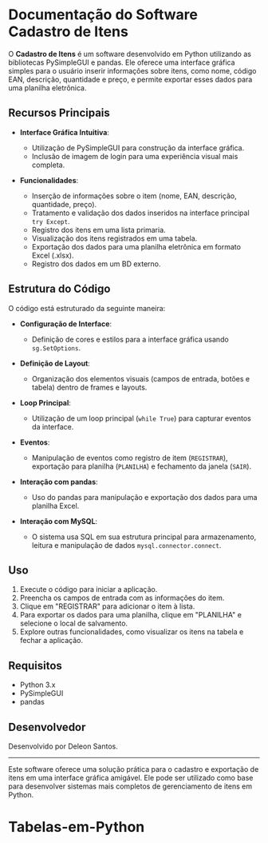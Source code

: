 # Documentação do Software Cadastro de Itens

O **Cadastro de Itens** é um software desenvolvido em Python utilizando as bibliotecas PySimpleGUI e pandas. Ele oferece uma interface gráfica simples para o usuário inserir informações sobre itens, como nome, código EAN, descrição, quantidade e preço, e permite exportar esses dados para uma planilha eletrônica.

## Recursos Principais

- **Interface Gráfica Intuitiva**:
  - Utilização de PySimpleGUI para construção da interface gráfica.
  - Inclusão de imagem de login para uma experiência visual mais completa.

- **Funcionalidades**:
  - Inserção de informações sobre o item (nome, EAN, descrição, quantidade, preço).
  - Tratamento e validação dos dados inseridos na interface principal `try Except`.
  - Registro dos itens em uma lista primaria.
  - Visualização dos itens registrados em uma tabela.
  - Exportação dos dados para uma planilha eletrônica em formato Excel (.xlsx).
  - Registro dos dados em um BD externo.
    
## Estrutura do Código

O código está estruturado da seguinte maneira:

- **Configuração de Interface**:
  - Definição de cores e estilos para a interface gráfica usando `sg.SetOptions`.

- **Definição de Layout**:
  - Organização dos elementos visuais (campos de entrada, botões e tabela) dentro de frames e layouts.

- **Loop Principal**:
  - Utilização de um loop principal (`while True`) para capturar eventos da interface.

- **Eventos**:
  - Manipulação de eventos como registro de item (`REGISTRAR`), exportação para planilha (`PLANILHA`) e fechamento da janela (`SAIR`).

- **Interação com pandas**:
  - Uso do pandas para manipulação e exportação dos dados para uma planilha Excel.

- **Interação com MySQL**:
  - O sistema usa SQL em sua estrutura principal para armazenamento, leitura e manipulação de dados `mysql.connector.connect`.

## Uso

1. Execute o código para iniciar a aplicação.
2. Preencha os campos de entrada com as informações do item.
3. Clique em "REGISTRAR" para adicionar o item à lista.
4. Para exportar os dados para uma planilha, clique em "PLANILHA" e selecione o local de salvamento.
5. Explore outras funcionalidades, como visualizar os itens na tabela e fechar a aplicação.

## Requisitos

- Python 3.x
- PySimpleGUI
- pandas

## Desenvolvedor

Desenvolvido por Deleon Santos.

---

Este software oferece uma solução prática para o cadastro e exportação de itens em uma interface gráfica amigável. Ele pode ser utilizado como base para desenvolver sistemas mais completos de gerenciamento de itens em Python.
# Tabelas-em-Python
